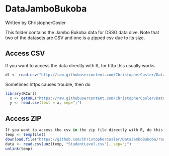 # DataJamboBukoba
Written by ChristopherCosler

This folder contains the Jambo Bukoba data for DSSG data dive. Note that two of the datasets  are CSV and one is a zipped csv due to its size.

## Access CSV
If you want to access the data directly with R, for http this usually works.

```R
df <- read.csv("http://raw.githubusercontent.com/ChristopherCosler/DataJamboBukoba/master/SchoolLevel.csv", sep=";")
```

Sometimes https causes trouble, then do

```R
library(RCurl)
  x <- getURL("https://raw.githubusercontent.com/ChristopherCosler/DataJamboBukoba/master/SchoolLevel.csv")
  y <- read.csv(text = x, sep=";")
```

## Access ZIP
```R
If you want to access the csv in the zip file directly with R, do this.
temp <- tempfile()
download.file("https://github.com/ChristopherCosler/DataJamboBukoba/raw/master/StudentLevel.zip",temp)
data <- read.csv(unz(temp, "StudentLevel.csv"), sep=";")
unlink(temp)
```  
